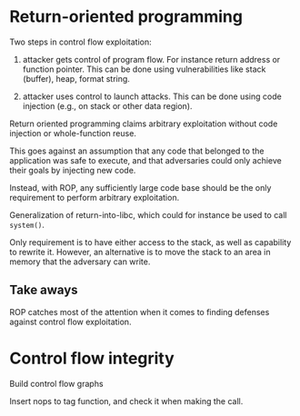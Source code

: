 # Return-oriented programming

Two steps in control flow exploitation: 

1. attacker gets control of program flow.
For instance return address or function 
pointer. This can be done using vulnerabilities
like stack (buffer), heap, format string.

2. attacker uses control to launch attacks.
This can be done using code injection (e.g.,
on stack or other data region). 

Return oriented programming claims arbitrary 
exploitation without code injection or 
whole-function reuse.

This goes against an assumption that any code
that belonged to the application was safe
to execute, and that adversaries could only
achieve their goals by injecting new code. 

Instead, with ROP, any sufficiently large
code base should be the only requirement to
perform arbitrary exploitation. 

Generalization of return-into-libc, which 
could for instance be used to call `system()`.

Only requirement is to have either access 
to the stack, as well
as capability to rewrite it. However, an 
alternative is to move the stack to an area
in memory that the adversary can write. 

## Take aways

ROP catches most of the attention when it 
comes to finding defenses against control
flow exploitation. 

# Control flow integrity

Build control flow graphs

Insert nops to tag function, and check it
when making the call. 




